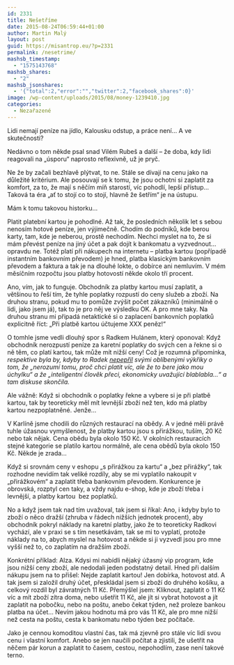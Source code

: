 ```yaml
---
id: 2331
title: Nešetříme
date: 2015-08-24T06:59:44+01:00
author: Martin Malý
layout: post
guid: https://misantrop.eu/?p=2331
permalink: /nesetrime/
mashsb_timestamp:
  - "1575143768"
mashsb_shares:
  - "2"
mashsb_jsonshares:
  - '{"total":2,"error":"","twitter":2,"facebook_shares":0}'
image: /wp-content/uploads/2015/08/money-1239410.jpg
categories:
  - Nezařazené
---
```

Lidi nemají peníze na jídlo, Kalousku odstup, a práce není&#8230; A ve skutečnosti?

<!--more-->

Nedávno o tom někde psal snad Vilém Rubeš a další &#8211; že doba, kdy lidi reagovali na &#8222;úsporu&#8220; naprosto reflexivně, už je pryč.

Ne že by začali bezhlavě plýtvat, to ne. Stále se dívají na cenu jako na důležité kritérium. Ale posouvají se k tomu, že jsou ochotni si zaplatit za komfort, za to, že mají s něčím míň starostí, víc pohodlí, lepší přístup&#8230; Taková ta éra &#8222;ať to stojí co to stojí, hlavně že šetřím&#8220; je na ústupu.

Mám k tomu takovou historku&#8230;

Platit platební kartou je pohodlné. Až tak, že posledních několik let s sebou nenosím hotové peníze, jen výjimečně. Chodím do podniků, kde berou karty, tam, kde je neberou, prostě nechodím. Nechci myslet na to, že si mám převést peníze na jiný účet a pak dojít k bankomatu a vyzvednout&#8230; opravdu ne. Totéž platí při nákupech na internetu &#8211; platba kartou (popřípadě instantním bankovním převodem) je hned, platba klasickým bankovním převodem a faktura a tak je na dlouhé lokte, o dobírce ani nemluvím. V mém měsíčním rozpočtu jsou platby hotovostí někde okolo tří procent.

Ano, vím, jak to funguje. Obchodník za platby kartou musí zaplatit, a většinou to řeší tím, že tyhle poplatky rozpustí do ceny služeb a zboží. Na druhou stranu, pokud mu to pomůže zvýšit počet zákazníků (minimálně o lidi, jako jsem já), tak to je pro něj ve výsledku OK. A pro mne taky. Na druhou stranu mi připadá netaktické si o zaplacení bankovních poplatků explicitně říct: &#8222;Při platbě kartou účtujeme XXX peněz!&#8220;

O tomhle jsme vedli dlouhý spor s Radkem Hulánem, který oponoval: Když obchodník nerozpustí peníze za karetní poplatky do svých cen a řekne si o ně těm, co platí kartou, tak může mít nižší ceny! Což je rozumná připomínka, _respektive byla by, kdyby to Radek [nepepřil](https://www.facebook.com/martin.maly/posts/10152728642742496) svými oblíbenými výkřiky o tom, že &#8222;nerozumí tomu, proč chci platit víc, ale že to bere jako mou úchylku&#8220; a že &#8222;inteligentní člověk přeci, ekonomicky uvažující blablabla&#8230;&#8220; a tam diskuse skončila._

Ale vážně: Když si obchodník o poplatky řekne a vybere si je při platbě kartou, tak by teoreticky měl mít levnější zboží než ten, kdo má platby kartou nezpoplatněné. Jenže&#8230;

V Karlíně jsme chodili do různých restaurací na obědy. A v jedné měli právě tuhle úžasnou vymyšlenost, že platby kartou jsou s přirážkou, tuším, 20 Kč nebo tak nějak. Cena obědu byla okolo 150 Kč. V okolních restauracích stejné kategorie se platilo kartou normálně, ale cena obědů byla okolo 150 Kč. Někde je zrada&#8230;

Když si srovnám ceny v eshopu &#8222;s přirážkou za kartu&#8220; a &#8222;bez přirážky&#8220;, tak rozhodne nevidím tak veliké rozdíly, aby se mi vyplatilo nakoupit v &#8222;přirážkovém&#8220; a zaplatit třeba bankovním převodem. Konkurence je obrovská, rozptyl cen taky, a vždy najdu e-shop, kde je zboží třeba i levnější, a platby kartou  bez poplatků.

No a když jsem tak nad tím uvažoval, tak jsem si říkal: Ano, i kdyby bylo to zboží o něco dražší (zhruba v řádech nižších jednotek procent), aby obchodník pokryl náklady na karetní platby, jako že to teoreticky Radkovi vychází, ale v praxi se s tím nesetkávám, tak se mi to vyplatí, protože náklady na to, abych myslel na hotovost a někde si ji vyzvedl jsou pro mne vyšší než to, co zaplatím na dražším zboží.

Konkrétní příklad: Alza. Kdysi mi nabídli nějaký úžasný vip program, kde jsou nižší ceny zboží, ale nedodali jeden podstatný detail. Hned při dalším nákupu jsem na to přišel: Nejde zaplatit kartou! Jen dobírka, hotovost atd. A tak jsem si založil druhý účet, přeskládal jsem si zboží do druhého košíku, a celkový rozdíl byl závratných 11 Kč. Přemýšlel jsem: Kliknout, zaplatit o 11 Kč víc a mít zboží zítra doma, nebo ušetřit 11 Kč, ale jít si vybrat hotovost a jít zaplatit na pobočku, nebo na poštu, anebo čekat týden, než proleze bankou platba na účet&#8230; Nevím jakou hodnotu má pro vás 11 Kč, ale pro mne nižší než cesta na poštu, cesta k bankomatu nebo týden bez počítače.

Jako je cennou komoditou vlastní čas, tak má zjevně pro stále víc lidí svou cenu i vlastní komfort. Anebo se jen naučili počítat a zjistili, že ušetřit na něčem pár korun a zaplatit to časem, cestou, nepohodlím, zase není takové terno.